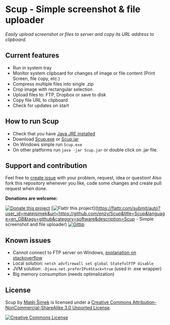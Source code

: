 # Scup - Simple screenshot & file uploader

*Easily upload screenshot or files to server and copy its URL address to clipboard.*

## Current features ##

* Run in system tray
* Monitor system clipboard for changes of image or file content (Print Screen, file copy, etc.)
* Compress multiple files into single .zip
* Crop image with rectangular selection
* Upload files to: FTP, Dropbox or save to disk
* Copy file URL to clipboard
* Check for updates on start

## How to run Scup ##

* Check that you have [Java JRE installed](http://java.com/en/download/installed.jsp?detect=jre&try=1)
* Download [Scup.exe](https://github.com/enzy/Scup/raw/master/dist/Scup.exe) or [Scup.jar](https://github.com/enzy/Scup/raw/master/dist/Scup.jar)
* On Windows simple run `Scup.exe`
* On other platforms run `java -jar Scup.jar` or double click on .jar file.

## Support and contribution ##

Feel free to [create issue](https://github.com/enzy/Scup/issues/new) with your problem, request, idea or question!
Also fork this repository whenever you like, code some changes and create pull request when done.

**Donations are welcome:**

[![Donate this project](https://www.paypalobjects.com/en_US/i/btn/btn_donate_SM.gif)](https://www.paypal.com/cgi-bin/webscr?cmd=_donations&business=J2XC575WFNHA4&lc=US&item_name=Scup%20%2d%20Simple%20screenshot%20and%20file%20uploader&currency_code=USD&bn=PP%2dDonationsBF%3abtn_donate_SM%2egif%3aNonHosted)
[![Flattr this project](http://api.flattr.com/button/flattr-badge-large.png)](https://flattr.com/submit/auto?user_id=matejsimek&url=https://github.com/enzy/Scup&title=Scup&language=en_GB&tags=github&category=software&description=Scup - Simple screenshot and file uploader)
[![Gittip](http://img.shields.io/gittip/enzy.svg)](https://www.gittip.com/enzy/)

## Known issues ##

* Cannot connect to FTP server on Windows, [explanation on stackoverflow](http://stackoverflow.com/questions/6990663/java-7-prevents-ftp-transfers-on-windows-vista-and-7-if-firewall-is-on-any-idea)
 * Local solution: `netsh advfirewall set global StatefulFTP disable`
 * JVM solution: `-Djava.net.preferIPv4Stack=true` (used in .exe wrapper)
* Big memory consumption (needs optimalization)

## License ##

<span xmlns:dct="http://purl.org/dc/terms/" href="http://purl.org/dc/dcmitype/InteractiveResource" property="dct:title" rel="dct:type">Scup</span> by <a xmlns:cc="http://creativecommons.org/ns#" href="https://github.com/enzy/Scup" property="cc:attributionName" rel="cc:attributionURL">Matěj Šimek</a> is licensed under a <a rel="license" href="http://creativecommons.org/licenses/by-nc-sa/3.0/">Creative Commons Attribution-NonCommercial-ShareAlike 3.0 Unported License</a>.

<a rel="license" href="http://creativecommons.org/licenses/by-nc-sa/3.0/"><img alt="Creative Commons License" style="border-width:0" src="http://i.creativecommons.org/l/by-nc-sa/3.0/88x31.png" /></a>
